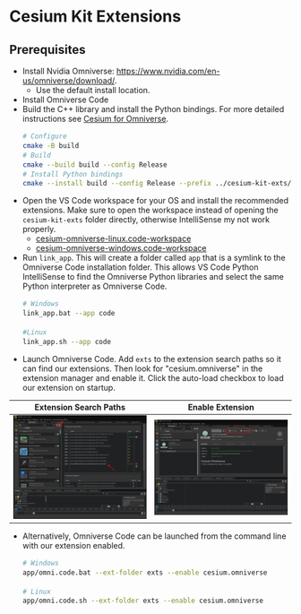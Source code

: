 # Cesium Kit Extensions

## Prerequisites

- Install Nvidia Omniverse: https://www.nvidia.com/en-us/omniverse/download/.
  - Use the default install location.
- Install Omniverse Code
- Build the C++ library and install the Python bindings. For more detailed instructions see [Cesium for Omniverse](../cesium-omniverse/README.md).
    ```sh
    # Configure
    cmake -B build
    # Build
    cmake --build build --config Release
    # Install Python bindings
    cmake --install build --config Release --prefix ../cesium-kit-exts/exts/cesium.omniverse/cesium/omniverse/bindings/cesium/omniverse/ --component kit
    ```
- Open the VS Code workspace for your OS and install the recommended extensions. Make sure to open the workspace instead of opening the `cesium-kit-exts` folder directly, otherwise IntelliSense my not work properly.
  - [cesium-omniverse-linux.code-workspace](./.vscode/cesium-omniverse-linux.code-workspace)
  - [cesium-omniverse-windows.code-workspace](./.vscode/cesium-omniverse-windows.code-workspace)
- Run `link_app`. This will create a folder called `app` that is a symlink to the Omniverse Code installation folder. This allows VS Code Python IntelliSense to find the Omniverse Python libraries and select the same Python interpreter as Omniverse Code.
    ```sh
    # Windows
    link_app.bat --app code

    #Linux
    link_app.sh --app code
    ```
- Launch Omniverse Code. Add `exts` to the extension search paths so it can find our extensions. Then look for "cesium.omniverse" in the extension manager and enable it. Click the auto-load checkbox to load our extension on startup.

Extension Search Paths | Enable Extension
--|--
![Extension Search Paths](./images/extension-search-paths.png)|![Enable Extension](./images/enable-extension.png)

- Alternatively, Omniverse Code can be launched from the command line with our extension enabled.
    ```sh
    # Windows
    app/omni.code.bat --ext-folder exts --enable cesium.omniverse

    # Linux
    app/omni.code.sh --ext-folder exts --enable cesium.omniverse
    ```
